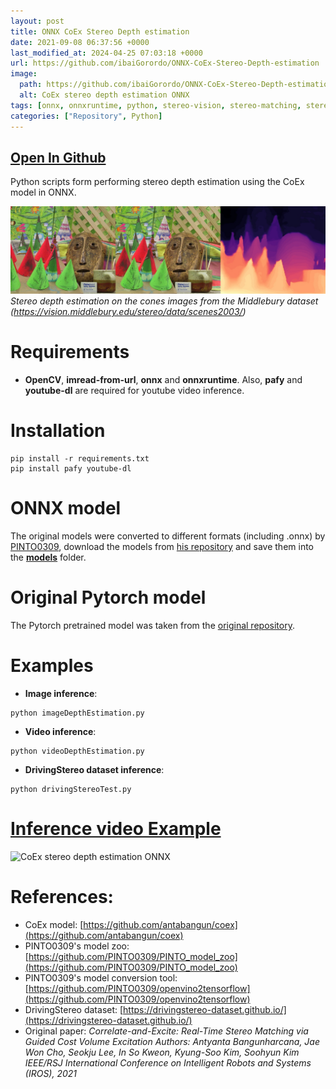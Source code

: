 ```yaml
---
layout: post
title: ONNX CoEx Stereo Depth estimation
date: 2021-09-08 06:37:56 +0000
last_modified_at: 2024-04-25 07:03:18 +0000
url: https://github.com/ibaiGorordo/ONNX-CoEx-Stereo-Depth-estimation
image:
  path: https://github.com/ibaiGorordo/ONNX-CoEx-Stereo-Depth-estimation/raw/main/doc/img/out.jpg
  alt: CoEx stereo depth estimation ONNX
tags: [onnx, onnxruntime, python, stereo-vision, stereo-matching, stereo-depth-estimation, depth-estimation]
categories: ["Repository", Python]
---
```


## [Open In Github](https://github.com/ibaiGorordo/ONNX-CoEx-Stereo-Depth-estimation)

Python scripts form performing stereo depth estimation using the CoEx model in ONNX.

![CoEx stereo depth estimation ONNX](https://github.com/ibaiGorordo/ONNX-CoEx-Stereo-Depth-estimation/raw/main/doc/img/out.jpg)
*Stereo depth estimation on the cones images from the Middlebury dataset (https://vision.middlebury.edu/stereo/data/scenes2003/)*

# Requirements

 * **OpenCV**, **imread-from-url**, **onnx** and **onnxruntime**. Also, **pafy** and **youtube-dl** are required for youtube video inference. 
 
# Installation
```
pip install -r requirements.txt
pip install pafy youtube-dl
```

# ONNX model
The original models were converted to different formats (including .onnx) by [PINTO0309](https://github.com/PINTO0309), download the models from [his repository](https://github.com/PINTO0309/PINTO_model_zoo/tree/main/135_CoEx) and save them into the **[models](https://github.com/ibaiGorordo/ONNX-CoEx-Stereo-Depth-estimation/tree/main/models)** folder. 

# Original Pytorch model
The Pytorch pretrained model was taken from the [original repository](https://github.com/antabangun/coex).
 
# Examples

 * **Image inference**:
 
 ```
 python imageDepthEstimation.py 
 ```
 
  * **Video inference**:
 
 ```
 python videoDepthEstimation.py
 ```
 
 * **DrivingStereo dataset inference**:
 
 ```
 python drivingStereoTest.py
 ```
 
# [Inference video Example](https://youtu.be/q1IfuHp0HR4) 
 ![CoEx stereo depth estimation ONNX](https://github.com/ibaiGorordo/ONNX-CoEx-Stereo-Depth-estimation/raw/main/doc/img/onnxCoExDepthEstimation.gif)

# References:
* CoEx model: [https://github.com/antabangun/coex](https://github.com/antabangun/coex)
* PINTO0309's model zoo: [https://github.com/PINTO0309/PINTO_model_zoo](https://github.com/PINTO0309/PINTO_model_zoo)
* PINTO0309's model conversion tool: [https://github.com/PINTO0309/openvino2tensorflow](https://github.com/PINTO0309/openvino2tensorflow)
* DrivingStereo dataset: [https://drivingstereo-dataset.github.io/](https://drivingstereo-dataset.github.io/)
* Original paper: 
*Correlate-and-Excite: Real-Time Stereo Matching via Guided Cost Volume Excitation
Authors: Antyanta Bangunharcana, Jae Won Cho, Seokju Lee, In So Kweon, Kyung-Soo Kim, Soohyun Kim
IEEE/RSJ International Conference on Intelligent Robots and Systems (IROS), 2021*
 


